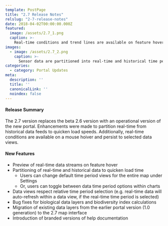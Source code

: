 ```yaml
---
template: PostPage
title: "2.7 Release Notes"
relslug: "2-7-release-notes"
date: 2018-04-02T00:00:00.000Z
featured:
  image: /assets/2.7_1.png
  caption: >-
    Real-time conditions and trend lines are available on feature hover.
images:
  - image: /assets/2.7_2.png
    caption: >-
      Sensor data are partitioned into real-time and historical time periods. Users can change the default time period view under map Settings. Or, by toggling between real-time and historical conditions within the chart view.
categories:
  - category: Portal Updates
meta:
  description: ''
  title: ''
  canonicalLink: ''
  noindex: false
---
```

#### Release Summary

The 2.7 version replaces the beta 2.6 version with an operational version of the new portal. Enhancements were made to partition real-time from historical data feeds to quicken load speeds. Additionally, real-time conditions are available on a mouse hoiver and persist to selected data views.


#### New Features

*  Preview of real-time data streams on feature hover
*  Partitioning of real-time and historical data to quicken load time
    *  Users can change default time period views for the entire map under Settings
    *  Or, users can toggle between data time period options within charts
*  Data views respect relative time period selection (e.g. real-time data will auto-refresh within a data view, if the real-time time period is selected)
*  Bug fixes for biological data layers and biodiversity index calculations
*  Migration of existing data layers from the earlier portal version (1.0 generation) to the 2.7 map interface
*  Introduction of branded versions of help documentation
